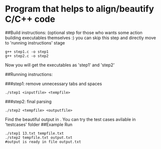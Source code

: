 # Program that helps to align/beautify C/C++ code  


##Build instructions: (optional step for those who wants some action building executables themselves :) you can skip this step and directly move to 'running instructions' stage
```
g++ step1.c -o step1
g++ step2.c -o step2
```
Now you will get the executables as 'step1' and 'step2'  

##Running instructions:

###step1: remove unnecessary tabs and spaces
```
./step1 <inputfile> <tempfile>
```

###step2: final parsing
```
./step2 <tempfile> <outputfile>
```

Find the beautiful output in <outputfile>. You can try the test cases avilable in 'testcases' folder
##Example Run
```
./step1 13.txt tempfile.txt
./step2 tempfile.txt output.txt
#output is ready in file output.txt
```
